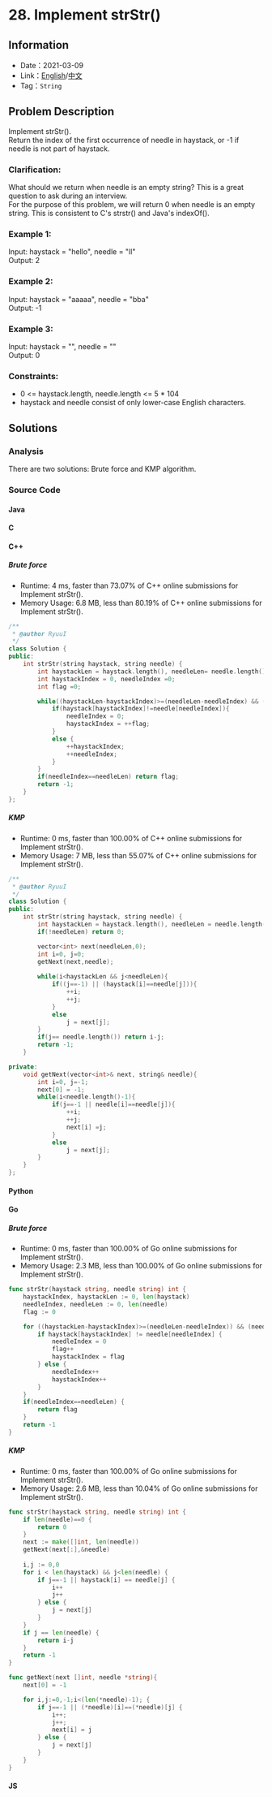 # 28. Implement strStr()
## Information
* Date：2021-03-09
* Link：[English](https://leetcode.com/problems/implement-strstr/)/[中文](https://leetcode-cn.com/problems/implement-strstr/)
* Tag：`String`

## Problem Description
Implement strStr().   
Return the index of the first occurrence of needle in haystack, or -1 if needle is not part of haystack.
### Clarification:
What should we return when needle is an empty string? This is a great question to ask during an interview.   
For the purpose of this problem, we will return 0 when needle is an empty string. This is consistent to C's strstr() and Java's indexOf().
### Example 1:
Input: haystack = "hello", needle = "ll"   
Output: 2
### Example 2:
Input: haystack = "aaaaa", needle = "bba"   
Output: -1
### Example 3:
Input: haystack = "", needle = ""   
Output: 0
### Constraints:
* 0 <= haystack.length, needle.length <= 5 * 104
* haystack and needle consist of only lower-case English characters.
## Solutions
### Analysis
There are two solutions: Brute force and KMP algorithm.
### Source Code
#### Java
#### C
#### C++
##### Brute force
* Runtime: 4 ms, faster than 73.07% of C++ online submissions for Implement strStr().
* Memory Usage: 6.8 MB, less than 80.19% of C++ online submissions for Implement strStr().
```cpp
/**
 * @author RyuuI
 */
class Solution {
public:
    int strStr(string haystack, string needle) {
    	int haystackLen = haystack.length(), needleLen= needle.length();
    	int haystackIndex = 0, needleIndex =0;
        int flag =0;

    	while((haystackLen-haystackIndex)>=(needleLen-needleIndex) && (needleIndex<needleLen) ){
    		if(haystack[haystackIndex]!=needle[needleIndex]){
    			needleIndex = 0;
    			haystackIndex = ++flag;
    		}
    		else {
    			++haystackIndex;
    			++needleIndex;
    		}
    	}
    	if(needleIndex==needleLen) return flag;
    	return -1;
    }
};
```
##### KMP
* Runtime: 0 ms, faster than 100.00% of C++ online submissions for Implement strStr().
* Memory Usage: 7 MB, less than 55.07% of C++ online submissions for Implement strStr().
```cpp
/**
 * @author RyuuI
 */
class Solution {
public:
    int strStr(string haystack, string needle) {
        int haystackLen = haystack.length(), needleLen = needle.length();
        if(!needleLen) return 0;

        vector<int> next(needleLen,0);
        int i=0, j=0;
        getNext(next,needle);
        
        while(i<haystackLen && j<needleLen){
            if((j==-1) || (haystack[i]==needle[j])){
                ++i;
                ++j;
            }
            else
                j = next[j];
        }
        if(j== needle.length()) return i-j;
        return -1;
    }

private:
    void getNext(vector<int>& next, string& needle){
        int i=0, j=-1;
        next[0] = -1;
        while(i<needle.length()-1){
            if(j==-1 || needle[i]==needle[j]){
                ++i;
                ++j;
                next[i] =j;
            }
            else
                j = next[j];
        }
    }
};
```
#### Python
#### Go
##### Brute force
* Runtime: 0 ms, faster than 100.00% of Go online submissions for Implement strStr().
* Memory Usage: 2.3 MB, less than 100.00% of Go online submissions for Implement strStr().
```go
func strStr(haystack string, needle string) int {
	haystackIndex, haystackLen := 0, len(haystack)
	needleIndex, needleLen := 0, len(needle)
	flag := 0

	for ((haystackLen-haystackIndex)>=(needleLen-needleIndex)) && (needleIndex<needleLen) {
		if haystack[haystackIndex] != needle[needleIndex] {
			needleIndex = 0
			flag++
			haystackIndex = flag
		} else {
			needleIndex++
			haystackIndex++
		}
	}
	if(needleIndex==needleLen) {
		return flag
	}
	return -1
}
```
##### KMP
* Runtime: 0 ms, faster than 100.00% of Go online submissions for Implement strStr().
* Memory Usage: 2.6 MB, less than 10.04% of Go online submissions for Implement strStr().
```go
func strStr(haystack string, needle string) int {
    if len(needle)==0 {
        return 0
    }
    next := make([]int, len(needle))
    getNext(next[:],&needle)
    
    i,j := 0,0
    for i < len(haystack) && j<len(needle) {
        if j==-1 || haystack[i] == needle[j] {
            i++
            j++
        } else {
            j = next[j]
        }
    }
    if j == len(needle) {
        return i-j
    }
    return -1
}

func getNext(next []int, needle *string){
    next[0] = -1

    for i,j:=0,-1;i<(len(*needle)-1); {
        if j==-1 || (*needle)[i]==(*needle)[j] {
            i++;
            j++;
            next[i] = j
        } else {
            j = next[j]
        }
    }
}
```
#### JS
